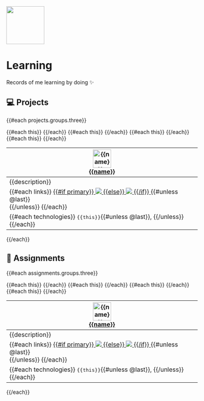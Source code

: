 <div>
  <img src="https://github.com/xkrishguptaa.png" height="100px" width="100px" />
  <br />
  <h1>Learning</h1>
  <p>Records of me learning by doing ✨</p>
</div>

## 💻 Projects

{{#each projects.groups.three}}

<table>
  <thead>
  {{#each this}}
    <th>
      <a href="{{repository.url}}">
        <img src="{{logo}}" height="48px" width="48px" alt="{{name}}'s logo" />
        <br />
        <b>{{name}}</b>
      </a>
    </th>
  {{/each}}
  </thead>
  <tbody>
    <tr>
    {{#each this}}
      <td>
        {{description}}
      </td>
    {{/each}}
    </tr>
    <tr>
    {{#each this}}
      <td>
        {{#each links}}
          <a href="{{link}}" title="{{text}} {{../name}}">
          {{#if primary}}
            <img src="https://img.shields.io/badge/{{urlify text}}-2965F1?style=for-the-badge&labelColor=2965F1&logoColor=ffffff&logo={{button.icon}}" />
          {{else}}
            <img src="https://img.shields.io/badge/{{urlify text}}-eeeeee?style=for-the-badge&labelColor=eeeeee&logo={{button.icon}}" />
          {{/if}}
          </a>
          {{#unless @last}}
            <br />
          {{/unless}}
        {{/each}}
      </td>
    {{/each}}
    </tr>
    <tr>
    {{#each this}}
      <td>
        {{#each technologies}}
          <kbd>{{this}}</kbd>{{#unless @last}}, {{/unless}}
        {{/each}}
      </td>
    {{/each}}
    </tr>
  </tbody>
</table>

{{/each}}

## 🔖 Assignments

{{#each assignments.groups.three}}

<table>
  <thead>
  {{#each this}}
    <th>
      <a href="{{repository.url}}">
        <img src="{{logo}}" height="48px" width="48px" alt="{{name}}'s logo" />
        <br />
        <b>{{name}}</b>
      </a>
    </th>
  {{/each}}
  </thead>
  <tbody>
    <tr>
    {{#each this}}
      <td>
        {{description}}
      </td>
    {{/each}}
    </tr>
    <tr>
    {{#each this}}
      <td>
        {{#each links}}
          <a href="{{link}}" title="{{text}} {{../name}}">
          {{#if primary}}
            <img src="https://img.shields.io/badge/{{urlify text}}-2965F1?style=for-the-badge&labelColor=2965F1&logoColor=ffffff&logo={{button.icon}}" />
          {{else}}
            <img src="https://img.shields.io/badge/{{urlify text}}-eeeeee?style=for-the-badge&labelColor=eeeeee&logo={{button.icon}}" />
          {{/if}}
          </a>
          {{#unless @last}}
            <br />
          {{/unless}}
        {{/each}}
      </td>
    {{/each}}
    </tr>
    <tr>
    {{#each this}}
      <td>
        {{#each technologies}}
          <kbd>{{this}}</kbd>{{#unless @last}}, {{/unless}}
        {{/each}}
      </td>
    {{/each}}
    </tr>
  </tbody>
</table>

{{/each}}
